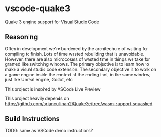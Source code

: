 # vscode-quake3
Quake 3 engine support for Visual Studio Code


## Reasoning

Often in development we're burdened by the architechure of waiting for compiling to finish. Lots of time wasted rebuilding that is unavoidable. However, there are also microcosms of wasted time in things we take for granted like switching windows. The primary objective is to learn how to make a visual studio code extension. The secondary objective is to work on a game engine inside the context of the coding tool, in the same window, just like Unreal engine, Godot, etc.

This project is inspired by VSCode Live Preview

This project heavily depends on https://github.com/briancullinan2/Quake3e/tree/wasm-support-squashed


## Build Instructions

TODO: same as VSCode demo instructions?



